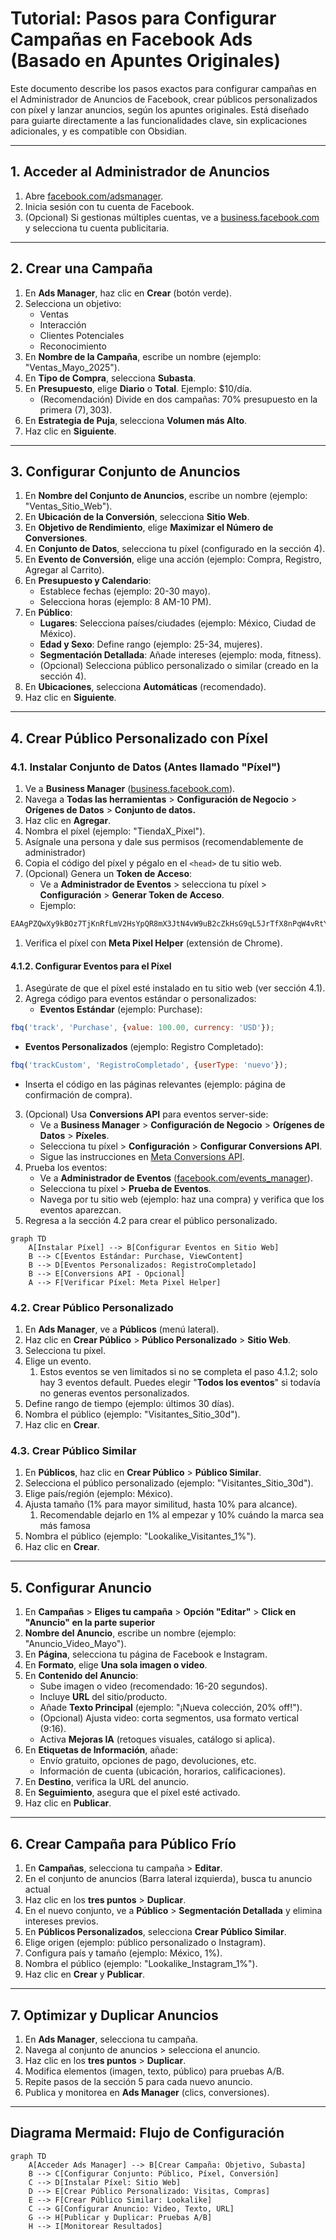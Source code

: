 # Tutorial: Pasos para Configurar Campañas en Facebook Ads (Basado en Apuntes Originales)

Este documento describe los pasos exactos para configurar campañas en el Administrador de Anuncios de Facebook, crear públicos personalizados con píxel y lanzar anuncios, según los apuntes originales. Está diseñado para guiarte directamente a las funcionalidades clave, sin explicaciones adicionales, y es compatible con Obsidian.

---

## 1. Acceder al Administrador de Anuncios

1. Abre [facebook.com/adsmanager](https://www.facebook.com/adsmanager).
2. Inicia sesión con tu cuenta de Facebook.
3. (Opcional) Si gestionas múltiples cuentas, ve a [business.facebook.com](https://business.facebook.com) y selecciona tu cuenta publicitaria.

---

## 2. Crear una Campaña

1. En **Ads Manager**, haz clic en **Crear** (botón verde).
2. Selecciona un objetivo:
   - Ventas
   - Interacción
   - Clientes Potenciales
   - Reconocimiento
3. En **Nombre de la Campaña**, escribe un nombre (ejemplo: "Ventas_Mayo_2025").
4. En **Tipo de Compra**, selecciona **Subasta**.
5. En **Presupuesto**, elige **Diario** o **Total**. Ejemplo: $10/día.
   - (Recomendación) Divide en dos campañas: 70% presupuesto en la primera ($7), 30% en la segunda ($3).
6. En **Estrategia de Puja**, selecciona **Volumen más Alto**.
7. Haz clic en **Siguiente**.

---

## 3. Configurar Conjunto de Anuncios

1. En **Nombre del Conjunto de Anuncios**, escribe un nombre (ejemplo: "Ventas_Sitio_Web").
2. En **Ubicación de la Conversión**, selecciona **Sitio Web**.
3. En **Objetivo de Rendimiento**, elige **Maximizar el Número de Conversiones**.
4. En **Conjunto de Datos**, selecciona tu píxel (configurado en la sección 4).
5. En **Evento de Conversión**, elige una acción (ejemplo: Compra, Registro, Agregar al Carrito).
6. En **Presupuesto y Calendario**:
   - Establece fechas (ejemplo: 20-30 mayo).
   - Selecciona horas (ejemplo: 8 AM-10 PM).
7. En **Público**:
   - **Lugares**: Selecciona países/ciudades (ejemplo: México, Ciudad de México).
   - **Edad y Sexo**: Define rango (ejemplo: 25-34, mujeres).
   - **Segmentación Detallada**: Añade intereses (ejemplo: moda, fitness).
   - (Opcional) Selecciona público personalizado o similar (creado en la sección 4).
8. En **Ubicaciones**, selecciona **Automáticas** (recomendado).
9. Haz clic en **Siguiente**.

---

## 4. Crear Público Personalizado con Píxel

### 4.1. Instalar Conjunto de Datos (Antes llamado "Píxel")
1. Ve a **Business Manager** ([business.facebook.com](https://business.facebook.com)).
2. Navega a **Todas las herramientas** > **Configuración de Negocio** > **Orígenes de Datos** > **Conjunto de datos.**
3. Haz clic en **Agregar**.
4. Nombra el píxel (ejemplo: "TiendaX_Pixel").
5. Asígnale una persona y dale sus permisos (recomendablemente de administrador)
6. Copia el código del píxel y pégalo en el `<head>` de tu sitio web.
7. (Opcional) Genera un **Token de Acceso**:
   - Ve a **Administrador de Eventos** > selecciona tu píxel > **Configuración** > **Generar Token de Acceso**.
   - Ejemplo:
```javascript
EAAgPZQwXy9kBOz7TjKnRfLmV2HsYpQR8mX3JtN4vW9uB2cZkHsG9qL5JrTfX8nPqW4vRtY2mZBx6K9vCnJ3mF8sT2QwL9pY7HsV4rM3kZCzX2nB5tY8qW3JrN6vPqT9mL8kZ2rY5nT3mX7vW9uB2cZkHsG9qL5JrTfX8nPqW4vRtY2mZDZD
```
1. Verifica el píxel con **Meta Pixel Helper** (extensión de Chrome).


#### 4.1.2. Configurar Eventos para el Píxel

1. Asegúrate de que el píxel esté instalado en tu sitio web (ver sección 4.1).
2. Agrega código para eventos estándar o personalizados:
   - **Eventos Estándar** (ejemplo: Purchase):
 ```javascript
 fbq('track', 'Purchase', {value: 100.00, currency: 'USD'});
 ```
   - **Eventos Personalizados** (ejemplo: Registro Completado):
 ```javascript
 fbq('trackCustom', 'RegistroCompletado', {userType: 'nuevo'});
 ```
   - Inserta el código en las páginas relevantes (ejemplo: página de confirmación de compra).
3. (Opcional) Usa **Conversions API** para eventos server-side:
   - Ve a **Business Manager** > **Configuración de Negocio** > **Orígenes de Datos** > **Píxeles**.
   - Selecciona tu píxel > **Configuración** > **Configurar Conversions API**.
   - Sigue las instrucciones en [Meta Conversions API](https://developers.facebook.com/docs/marketing-api/conversions-api/).
4. Prueba los eventos:
   - Ve a **Administrador de Eventos** ([facebook.com/events_manager](https://www.facebook.com/events_manager)).
   - Selecciona tu píxel > **Prueba de Eventos**.
   - Navega por tu sitio web (ejemplo: haz una compra) y verifica que los eventos aparezcan.
1. Regresa a la sección 4.2 para crear el público personalizado.
```mermaid
graph TD
    A[Instalar Píxel] --> B[Configurar Eventos en Sitio Web]
    B --> C[Eventos Estándar: Purchase, ViewContent]
    B --> D[Eventos Personalizados: RegistroCompletado]
    B --> E[Conversions API - Opcional]
    A --> F[Verificar Píxel: Meta Pixel Helper]
```

### 4.2. Crear Público Personalizado
1. En **Ads Manager**, ve a **Públicos** (menú lateral).
2. Haz clic en **Crear Público** > **Público Personalizado** > **Sitio Web**.
3. Selecciona tu píxel.
4. Elige un evento.
	1. Estos eventos se ven limitados si no se completa el paso 4.1.2; solo hay 3 eventos default. Puedes elegir "**Todos los eventos**" si todavía no generas eventos personalizados.
5. Define rango de tiempo (ejemplo: últimos 30 días).
6. Nombra el público (ejemplo: "Visitantes_Sitio_30d").
7. Haz clic en **Crear**.

### 4.3. Crear Público Similar
1. En **Públicos**, haz clic en **Crear Público** > **Público Similar**.
2. Selecciona el público personalizado (ejemplo: "Visitantes_Sitio_30d").
3. Elige país/región (ejemplo: México).
4. Ajusta tamaño (1% para mayor similitud, hasta 10% para alcance).
	1. Recomendable dejarlo en 1% al empezar y 10% cuándo la marca sea más famosa
5. Nombra el público (ejemplo: "Lookalike_Visitantes_1%").
6. Haz clic en **Crear**.

---

## 5. Configurar Anuncio

1. En **Campañas** > **Eliges tu campaña** > **Opción "Editar"** >  **Click en "Anuncio" en la parte superior** 
2. **Nombre del Anuncio**, escribe un nombre (ejemplo: "Anuncio_Video_Mayo").
3. En **Página**, selecciona tu página de Facebook e Instagram.
4. En **Formato**, elige **Una sola imagen o video**.
5. En **Contenido del Anuncio**:
   - Sube imagen o video (recomendado: 16-20 segundos).
   - Incluye **URL** del sitio/producto.
   - Añade **Texto Principal** (ejemplo: "¡Nueva colección, 20% off!").
   - (Opcional) Ajusta video: corta segmentos, usa formato vertical (9:16).
   - Activa **Mejoras IA** (retoques visuales, catálogo si aplica).
5. En **Etiquetas de Información**, añade:
   - Envío gratuito, opciones de pago, devoluciones, etc.
   - Información de cuenta (ubicación, horarios, calificaciones).
6. En **Destino**, verifica la URL del anuncio.
7. En **Seguimiento**, asegura que el píxel esté activado.
8. Haz clic en **Publicar**.

---

## 6. Crear Campaña para Público Frío

1. En **Campañas**, selecciona tu campaña > **Editar**.
2. En el conjunto de anuncios (Barra lateral izquierda),  busca tu anuncio actual
3. Haz clic en los **tres puntos** > **Duplicar**.
4. En el nuevo conjunto, ve a **Público** > **Segmentación Detallada** y elimina intereses previos.
5. En **Públicos Personalizados**, selecciona **Crear Público Similar**.
6. Elige origen (ejemplo: público personalizado o Instagram).
7. Configura país y tamaño (ejemplo: México, 1%).
8. Nombra el público (ejemplo: "Lookalike_Instagram_1%").
9. Haz clic en **Crear** y **Publicar**.

---

## 7. Optimizar y Duplicar Anuncios

1. En **Ads Manager**, selecciona tu campaña.
2. Navega al conjunto de anuncios > selecciona el anuncio.
3. Haz clic en los **tres puntos** > **Duplicar**.
4. Modifica elementos (imagen, texto, público) para pruebas A/B.
5. Repite pasos de la sección 5 para cada nuevo anuncio.
6. Publica y monitorea en **Ads Manager** (clics, conversiones).

---

## Diagrama Mermaid: Flujo de Configuración

```mermaid
graph TD
    A[Acceder Ads Manager] --> B[Crear Campaña: Objetivo, Subasta]
    B --> C[Configurar Conjunto: Público, Píxel, Conversión]
    C --> D[Instalar Píxel: Sitio Web]
    D --> E[Crear Público Personalizado: Visitas, Compras]
    E --> F[Crear Público Similar: Lookalike]
    C --> G[Configurar Anuncio: Video, Texto, URL]
    G --> H[Publicar y Duplicar: Pruebas A/B]
    H --> I[Monitorear Resultados]
````